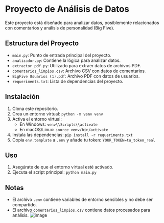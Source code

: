 # Proyecto de Análisis de Datos

Este proyecto está diseñado para analizar datos, posiblemente relacionados con comentarios y análisis de personalidad (Big Five).

## Estructura del Proyecto

- `main.py`: Punto de entrada principal del proyecto.
- `analizador.py`: Contiene la lógica para analizar datos.
- `extractor_pdf.py`: Utilizado para extraer datos de archivos PDF.
- `comentarios_limpios.csv`: Archivo CSV con datos de comentarios.
- `BigFive Usuarios (1).pdf`: Archivo PDF con datos de usuarios.
- `requeriments.txt`: Lista de dependencias del proyecto.

## Instalación

1. Clona este repositorio.
2. Crea un entorno virtual: `python -m venv venv`
3. Activa el entorno virtual:
   - En Windows: `venv\\Scripts\\activate`
   - En macOS/Linux: `source venv/bin/activate`
4. Instala las dependencias: `pip install -r requeriments.txt`
5. Copia `env.template` a `.env` y añade tu token: `YOUR_TOKEN=tu_token_real`

## Uso

1. Asegúrate de que el entorno virtual esté activado.
2. Ejecuta el script principal: `python main.py`

## Notas

- El archivo `.env` contiene variables de entorno sensibles y no debe ser compartido.
- El archivo `comentarios_limpios.csv` contiene datos procesados para análisis. ![image](https://github.com/user-attachments/assets/8ea73826-c11f-44f3-a164-5836bdf5d45e)

